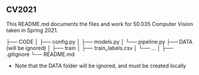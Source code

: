 ## CV2021
This README.md documents the files and work for 50.035 Computer Vision taken in Spring 2021.

├── CODE
│   ├── config.py
│   ├── models.py
│   └── pipeline.py
├── DATA (will be ignored)
│   ├── train
│   ├── train_labels.csv
│   └── ...
│
├── .gitignore
└── README.md

* Note that the DATA folder will be ignored, and must be created locally
